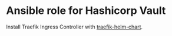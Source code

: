 Ansible role for Hashicorp Vault
=========

Install Traefik Ingress Controller with [traefik-helm-chart](https://github.com/traefik/traefik-helm-chart).
